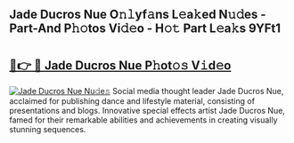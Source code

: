 ## Jade Ducros Nue O𝚗𝚕yf𝚊ns L𝚎a𝚔ed N𝚞𝚍es - Part-And P𝚑𝚘tos Vi𝚍𝚎o - H𝚘𝚝 Part L𝚎a𝚔s 9YFt1

# <h2><a href="http://kf2x3v.oniu.top/?m=Jade+Ducros+Nue">🔗👉 🔴 Jade Ducros Nue P𝚑ot𝚘𝚜 V𝚒d𝚎o</a></h2>

[![Jade Ducros Nue Nu𝚍e𝚜](https://i.imgur.com/0qMVB7G.gif)](http://kf2x3v.oniu.top/?m=Jade+Ducros+Nue)
Social media thought leader Jade Ducros Nue, acclaimed for publishing dance and lifestyle material, consisting of presentations and blogs. Innovative special effects artist Jade Ducros Nue, famed for their remarkable abilities and achievements in creating visually stunning sequences.  
